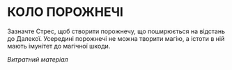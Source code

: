 ﻿# КОЛО ПОРОЖНЕЧІ

Зазначте Стрес, щоб створити порожнечу, що поширюється на відстань до Далекої. Усередині порожнечі не можна творити магію, а істоти в ній мають імунітет до магічної шкоди.

*Витратний матеріал*